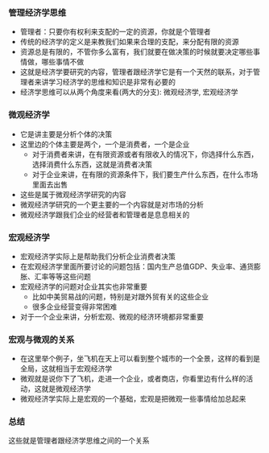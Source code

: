 ### 管理经济学思维

- 管理者：只要你有权利来支配的一定的资源，你就是个管理者
- 传统的经济学的定义是来教我们如果来合理的支配，来分配有限的资源
- 资源总是有限的，不管你多么富有，我们就要在做决策的时候就要决定哪些事情做，哪些事情不做
- 这就是经济学要研究的内容，管理者跟经济学它是有一个天然的联系，对于管理者来讲学习经济学的思维和知识是非常有必要的
- 经济学思维可以从两个角度来看(两大的分支): 微观经济学, 宏观经济学

### 微观经济学

- 它是讲主要是分析个体的决策
- 这里边的个体主要是两个，一个是消费者，一个是企业
    * 对于消费者来讲，在有限资源或者有限收入的情况下，你选择什么东西，选择消费什么东西，这就是消费者决策
    * 对于企业来讲，在有限的资源条件下，我们要生产什么东西，在什么市场里面去出售
- 这些是属于微观经济学研究的内容
- 微观经济学研究的一个更主要的一个内容就是对市场的分析
- 微观经济学跟我们企业的经营者和管理者是息息相关的

### 宏观经济学

- 宏观经济学实际上是帮助我们分析企业消费者决策
- 在宏观经济学里面所要讨论的问题包括：国内生产总值GDP、失业率、通货膨胀、汇率等等这些问题
- 宏观经济学的问题对企业其实也非常重要
    * 比如中美贸易战的问题，特别是对跟外贸有关的这些企业
    * 很多企业经营变得非常困难
- 对于一个企业来讲，分析宏观、微观的经济环境都非常重要

### 宏观与微观的关系

- 在这里举个例子，坐飞机在天上可以看到整个城市的一个全景，这样的看到是全局，这就相当于宏观经济学
- 微观就是说你下了飞机，走进一个企业，或者商店，你看里边有什么样的活动，这就是微观经济学
- 微观经济学实际上是宏观的一个基础，宏观是把微观一些事情给加总起来

### 总结

这些就是管理者跟经济学思维之间的一个关系